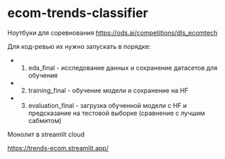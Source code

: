 # ecom-trends-classifier

Ноутбуки для соревнования https://ods.ai/competitions/dls_ecomtech

Для код-ревью их нужно запускать в порядке:

- 1. eda_final - исследование данных и сохранение датасетов для обучения
- 2. training_final - обучение модели и сохранение на HF
- 3. evaluation_final - загрузка обученной модели с HF и предсказание на тестовой выборке (сравнение с лучшим сабмитом)
 
Монолит в streamlit cloud

https://trends-ecom.streamlit.app/